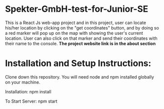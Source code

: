 <b> <h1>Spekter-GmbH-test-for-Junior-SE </h1> </b>


This is a React Js web-app project and in this project, user can locate his/her location by clicking on the "get coordinates" button, and by doing so a red marker will pop up on the map with showing the user's current location. User can also click on that marker and send their coordinates with their name to the console. <b> The project website link is in the about section </b>

<b> <h1> Installation and Setup Instructions: </h1> </b>
Clone down this repository. You will need node and npm installed globally on your machine.

Installation:
npm install

To Start Server:
npm start


